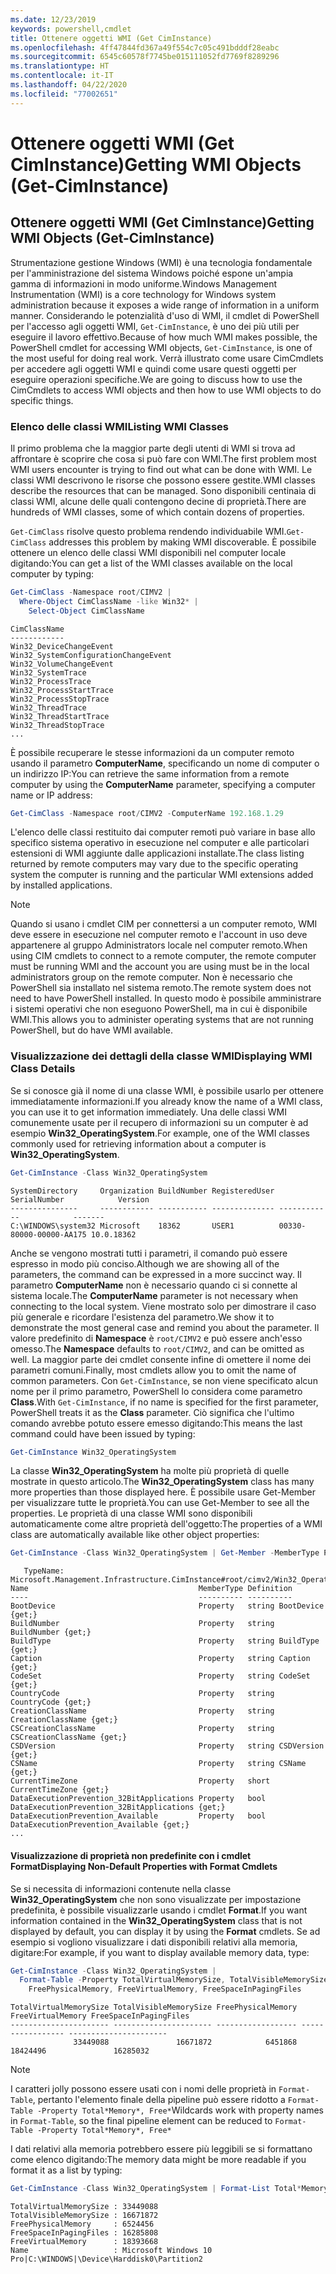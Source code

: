```yaml
---
ms.date: 12/23/2019
keywords: powershell,cmdlet
title: Ottenere oggetti WMI (Get CimInstance)
ms.openlocfilehash: 4ff47844fd367a49f554c7c05c491bdddf28eabc
ms.sourcegitcommit: 6545c60578f7745be015111052fd7769f8289296
ms.translationtype: HT
ms.contentlocale: it-IT
ms.lasthandoff: 04/22/2020
ms.locfileid: "77002651"
---
```

# <a name="getting-wmi-objects-get-ciminstance"></a><span data-ttu-id="cb518-103">Ottenere oggetti WMI (Get CimInstance)</span><span class="sxs-lookup"><span data-stu-id="cb518-103">Getting WMI Objects (Get-CimInstance)</span></span>

## <a name="getting-wmi-objects-get-ciminstance"></a><span data-ttu-id="cb518-104">Ottenere oggetti WMI (Get CimInstance)</span><span class="sxs-lookup"><span data-stu-id="cb518-104">Getting WMI Objects (Get-CimInstance)</span></span>

<span data-ttu-id="cb518-105">Strumentazione gestione Windows (WMI) è una tecnologia fondamentale per l'amministrazione del sistema Windows poiché espone un'ampia gamma di informazioni in modo uniforme.</span><span class="sxs-lookup"><span data-stu-id="cb518-105">Windows Management Instrumentation (WMI) is a core technology for Windows system administration because it exposes a wide range of information in a uniform manner.</span></span> <span data-ttu-id="cb518-106">Considerando le potenzialità d'uso di WMI, il cmdlet di PowerShell per l'accesso agli oggetti WMI, `Get-CimInstance`, è uno dei più utili per eseguire il lavoro effettivo.</span><span class="sxs-lookup"><span data-stu-id="cb518-106">Because of how much WMI makes possible, the PowerShell cmdlet for accessing WMI objects, `Get-CimInstance`, is one of the most useful for doing real work.</span></span> <span data-ttu-id="cb518-107">Verrà illustrato come usare CimCmdlets per accedere agli oggetti WMI e quindi come usare questi oggetti per eseguire operazioni specifiche.</span><span class="sxs-lookup"><span data-stu-id="cb518-107">We are going to discuss how to use the CimCmdlets to access WMI objects and then how to use WMI objects to do specific things.</span></span>

### <a name="listing-wmi-classes"></a><span data-ttu-id="cb518-108">Elenco delle classi WMI</span><span class="sxs-lookup"><span data-stu-id="cb518-108">Listing WMI Classes</span></span>

<span data-ttu-id="cb518-109">Il primo problema che la maggior parte degli utenti di WMI si trova ad affrontare è scoprire che cosa si può fare con WMI.</span><span class="sxs-lookup"><span data-stu-id="cb518-109">The first problem most WMI users encounter is trying to find out what can be done with WMI.</span></span> <span data-ttu-id="cb518-110">Le classi WMI descrivono le risorse che possono essere gestite.</span><span class="sxs-lookup"><span data-stu-id="cb518-110">WMI classes describe the resources that can be managed.</span></span> <span data-ttu-id="cb518-111">Sono disponibili centinaia di classi WMI, alcune delle quali contengono decine di proprietà.</span><span class="sxs-lookup"><span data-stu-id="cb518-111">There are hundreds of WMI classes, some of which contain dozens of properties.</span></span>

<span data-ttu-id="cb518-112">`Get-CimClass` risolve questo problema rendendo individuabile WMI.</span><span class="sxs-lookup"><span data-stu-id="cb518-112">`Get-CimClass` addresses this problem by making WMI discoverable.</span></span> <span data-ttu-id="cb518-113">È possibile ottenere un elenco delle classi WMI disponibili nel computer locale digitando:</span><span class="sxs-lookup"><span data-stu-id="cb518-113">You can get a list of the WMI classes available on the local computer by typing:</span></span>

```powershell
Get-CimClass -Namespace root/CIMV2 |
  Where-Object CimClassName -like Win32* |
    Select-Object CimClassName
```

```Output
CimClassName
------------
Win32_DeviceChangeEvent
Win32_SystemConfigurationChangeEvent
Win32_VolumeChangeEvent
Win32_SystemTrace
Win32_ProcessTrace
Win32_ProcessStartTrace
Win32_ProcessStopTrace
Win32_ThreadTrace
Win32_ThreadStartTrace
Win32_ThreadStopTrace
...
```

<span data-ttu-id="cb518-114">È possibile recuperare le stesse informazioni da un computer remoto usando il parametro **ComputerName**, specificando un nome di computer o un indirizzo IP:</span><span class="sxs-lookup"><span data-stu-id="cb518-114">You can retrieve the same information from a remote computer by using the **ComputerName** parameter, specifying a computer name or IP address:</span></span>

```powershell
Get-CimClass -Namespace root/CIMV2 -ComputerName 192.168.1.29
```

<span data-ttu-id="cb518-115">L'elenco delle classi restituito dai computer remoti può variare in base allo specifico sistema operativo in esecuzione nel computer e alle particolari estensioni di WMI aggiunte dalle applicazioni installate.</span><span class="sxs-lookup"><span data-stu-id="cb518-115">The class listing returned by remote computers may vary due to the specific operating system the computer is running and the particular WMI extensions added by installed applications.</span></span>

> [!NOTE]
> <span data-ttu-id="cb518-116">Quando si usano i cmdlet CIM per connettersi a un computer remoto, WMI deve essere in esecuzione nel computer remoto e l'account in uso deve appartenere al gruppo Administrators locale nel computer remoto.</span><span class="sxs-lookup"><span data-stu-id="cb518-116">When using CIM cmdlets to connect to a remote computer, the remote computer must be running WMI and the account you are using must be in the local administrators group on the remote computer.</span></span>
> <span data-ttu-id="cb518-117">Non è necessario che PowerShell sia installato nel sistema remoto.</span><span class="sxs-lookup"><span data-stu-id="cb518-117">The remote system does not need to have PowerShell installed.</span></span> <span data-ttu-id="cb518-118">In questo modo è possibile amministrare i sistemi operativi che non eseguono PowerShell, ma in cui è disponibile WMI.</span><span class="sxs-lookup"><span data-stu-id="cb518-118">This allows you to administer operating systems that are not running PowerShell, but do have WMI available.</span></span>

### <a name="displaying-wmi-class-details"></a><span data-ttu-id="cb518-119">Visualizzazione dei dettagli della classe WMI</span><span class="sxs-lookup"><span data-stu-id="cb518-119">Displaying WMI Class Details</span></span>

<span data-ttu-id="cb518-120">Se si conosce già il nome di una classe WMI, è possibile usarlo per ottenere immediatamente informazioni.</span><span class="sxs-lookup"><span data-stu-id="cb518-120">If you already know the name of a WMI class, you can use it to get information immediately.</span></span> <span data-ttu-id="cb518-121">Una delle classi WMI comunemente usate per il recupero di informazioni su un computer è ad esempio **Win32_OperatingSystem**.</span><span class="sxs-lookup"><span data-stu-id="cb518-121">For example, one of the WMI classes commonly used for retrieving information about a computer is **Win32_OperatingSystem**.</span></span>

```powershell
Get-CimInstance -Class Win32_OperatingSystem
```

```Output
SystemDirectory     Organization BuildNumber RegisteredUser SerialNumber            Version
---------------     ------------ ----------- -------------- ------------            -------
C:\WINDOWS\system32 Microsoft    18362       USER1          00330-80000-00000-AA175 10.0.18362
```

<span data-ttu-id="cb518-122">Anche se vengono mostrati tutti i parametri, il comando può essere espresso in modo più conciso.</span><span class="sxs-lookup"><span data-stu-id="cb518-122">Although we are showing all of the parameters, the command can be expressed in a more succinct way.</span></span>
<span data-ttu-id="cb518-123">Il parametro **ComputerName** non è necessario quando ci si connette al sistema locale.</span><span class="sxs-lookup"><span data-stu-id="cb518-123">The **ComputerName** parameter is not necessary when connecting to the local system.</span></span> <span data-ttu-id="cb518-124">Viene mostrato solo per dimostrare il caso più generale e ricordare l'esistenza del parametro.</span><span class="sxs-lookup"><span data-stu-id="cb518-124">We show it to demonstrate the most general case and remind you about the parameter.</span></span> <span data-ttu-id="cb518-125">Il valore predefinito di **Namespace** è `root/CIMV2` e può essere anch'esso omesso.</span><span class="sxs-lookup"><span data-stu-id="cb518-125">The **Namespace** defaults to `root/CIMV2`, and can be omitted as well.</span></span> <span data-ttu-id="cb518-126">La maggior parte dei cmdlet consente infine di omettere il nome dei parametri comuni.</span><span class="sxs-lookup"><span data-stu-id="cb518-126">Finally, most cmdlets allow you to omit the name of common parameters.</span></span> <span data-ttu-id="cb518-127">Con `Get-CimInstance`, se non viene specificato alcun nome per il primo parametro, PowerShell lo considera come parametro **Class**.</span><span class="sxs-lookup"><span data-stu-id="cb518-127">With `Get-CimInstance`, if no name is specified for the first parameter, PowerShell treats it as the **Class** parameter.</span></span> <span data-ttu-id="cb518-128">Ciò significa che l'ultimo comando avrebbe potuto essere emesso digitando:</span><span class="sxs-lookup"><span data-stu-id="cb518-128">This means the last command could have been issued by typing:</span></span>

```powershell
Get-CimInstance Win32_OperatingSystem
```

<span data-ttu-id="cb518-129">La classe **Win32_OperatingSystem** ha molte più proprietà di quelle mostrate in questo articolo.</span><span class="sxs-lookup"><span data-stu-id="cb518-129">The **Win32_OperatingSystem** class has many more properties than those displayed here.</span></span> <span data-ttu-id="cb518-130">È possibile usare Get-Member per visualizzare tutte le proprietà.</span><span class="sxs-lookup"><span data-stu-id="cb518-130">You can use Get-Member to see all the properties.</span></span> <span data-ttu-id="cb518-131">Le proprietà di una classe WMI sono disponibili automaticamente come altre proprietà dell'oggetto:</span><span class="sxs-lookup"><span data-stu-id="cb518-131">The properties of a WMI class are automatically available like other object properties:</span></span>

```powershell
Get-CimInstance -Class Win32_OperatingSystem | Get-Member -MemberType Property
```

```Output
   TypeName: Microsoft.Management.Infrastructure.CimInstance#root/cimv2/Win32_OperatingSystem
Name                                      MemberType Definition
----                                      ---------- ----------
BootDevice                                Property   string BootDevice {get;}
BuildNumber                               Property   string BuildNumber {get;}
BuildType                                 Property   string BuildType {get;}
Caption                                   Property   string Caption {get;}
CodeSet                                   Property   string CodeSet {get;}
CountryCode                               Property   string CountryCode {get;}
CreationClassName                         Property   string CreationClassName {get;}
CSCreationClassName                       Property   string CSCreationClassName {get;}
CSDVersion                                Property   string CSDVersion {get;}
CSName                                    Property   string CSName {get;}
CurrentTimeZone                           Property   short CurrentTimeZone {get;}
DataExecutionPrevention_32BitApplications Property   bool DataExecutionPrevention_32BitApplications {get;}
DataExecutionPrevention_Available         Property   bool DataExecutionPrevention_Available {get;}
...
```

#### <a name="displaying-non-default-properties-with-format-cmdlets"></a><span data-ttu-id="cb518-132">Visualizzazione di proprietà non predefinite con i cmdlet Format</span><span class="sxs-lookup"><span data-stu-id="cb518-132">Displaying Non-Default Properties with Format Cmdlets</span></span>

<span data-ttu-id="cb518-133">Se si necessita di informazioni contenute nella classe **Win32_OperatingSystem** che non sono visualizzate per impostazione predefinita, è possibile visualizzarle usando i cmdlet **Format**.</span><span class="sxs-lookup"><span data-stu-id="cb518-133">If you want information contained in the **Win32_OperatingSystem** class that is not displayed by default, you can display it by using the **Format** cmdlets.</span></span> <span data-ttu-id="cb518-134">Se ad esempio si vogliono visualizzare i dati disponibili relativi alla memoria, digitare:</span><span class="sxs-lookup"><span data-stu-id="cb518-134">For example, if you want to display available memory data, type:</span></span>

```powershell
Get-CimInstance -Class Win32_OperatingSystem |
  Format-Table -Property TotalVirtualMemorySize, TotalVisibleMemorySize,
    FreePhysicalMemory, FreeVirtualMemory, FreeSpaceInPagingFiles
```

```Output
TotalVirtualMemorySize TotalVisibleMemorySize FreePhysicalMemory FreeVirtualMemory FreeSpaceInPagingFiles
---------------------- ---------------------- ------------------ ----------------- ----------------------
              33449088               16671872            6451868          18424496               16285032
```

> [!NOTE]
> <span data-ttu-id="cb518-135">I caratteri jolly possono essere usati con i nomi delle proprietà in `Format-Table`, pertanto l'elemento finale della pipeline può essere ridotto a `Format-Table -Property Total*Memory*, Free*`</span><span class="sxs-lookup"><span data-stu-id="cb518-135">Wildcards work with property names in `Format-Table`, so the final pipeline element can be reduced to `Format-Table -Property Total*Memory*, Free*`</span></span>

<span data-ttu-id="cb518-136">I dati relativi alla memoria potrebbero essere più leggibili se si formattano come elenco digitando:</span><span class="sxs-lookup"><span data-stu-id="cb518-136">The memory data might be more readable if you format it as a list by typing:</span></span>

```powershell
Get-CimInstance -Class Win32_OperatingSystem | Format-List Total*Memory*, Free*
```

```Output
TotalVirtualMemorySize : 33449088
TotalVisibleMemorySize : 16671872
FreePhysicalMemory     : 6524456
FreeSpaceInPagingFiles : 16285808
FreeVirtualMemory      : 18393668
Name                   : Microsoft Windows 10 Pro|C:\WINDOWS|\Device\Harddisk0\Partition2
```
